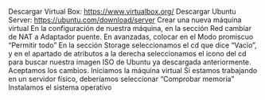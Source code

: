 Descargar Virtual Box: https://www.virtualbox.org/
Descargar Ubuntu Server: https://ubuntu.com/download/server
Crear una nueva máquina virtual
En la configuración de nuestra máquina, en la sección Red cambiar de NAT a Adaptador puente. En avanzadas, colocar en el Modo promiscuo “Permitir todo”
En la sección Storage seleccionamos el cd que dice “Vacío”, y en el apartado de atributos a la derecha seleccionamos el icono del cd para buscar nuestra imagen ISO de Ubuntu ya descargada anteriormente. Aceptamos los cambios.
Iniciamos la máquina virtual
Si estamos trabajando en un servidor físico, deberíamos seleccionar “Comprobar memoria”
Instalamos el sistema operativo